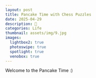 ```yaml
---
layout: post
title: Pancake Time with Chess Puzzles
date: 2025-04-29
description: 🥞
categories: Life
thumbnail: assets/img/9.jpg
images:
  lightbox2: true
  photoswipe: true
  spotlight: true
  venobox: true
---
```


Welcome to the Pancake Time :) 

<br><br><br><br>
